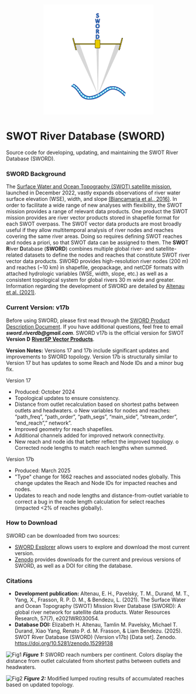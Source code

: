 <p align="center">
    <img src="https://github.com/ealtenau/SWORD/blob/main/docs/figures%20/SWORD_Logo.png" width="300">
</p>

# SWOT River Database (SWORD)
Source code for developing, updating, and maintaining the SWOT River Database (SWORD).

### SWORD Background
The [Surface Water and Ocean Topography (SWOT) satellite mission](https://swot.jpl.nasa.gov/), launched in December 2022, vastly expands observations of river water surface elevation (WSE), width, and slope [(Biancamaria et al., 2016)](https://link.springer.com/chapter/10.1007/978-3-319-32449-4_6). In order to facilitate a wide range of new analyses with flexibility, the SWOT mission provides a range of relevant data products. One product the SWOT mission provides are river vector products stored in shapefile format for each SWOT overpass. The SWOT vector data products are most broadly useful if they allow multitemporal analysis of river nodes and reaches covering the same river areas. Doing so requires defining SWOT reaches and nodes a priori, so that SWOT data can be assigned to them. The **SWO**T **R**iver **D**atabase (**SWORD**) combines multiple global river- and satellite-related datasets to define the nodes and reaches that constitute SWOT river vector data products. SWORD provides high-resolution river nodes (200 m) and reaches (~10 km) in shapefile, geopackage, and netCDF formats with attached hydrologic variables (WSE, width, slope, etc.) as well as a consistent topological system for global rivers 30 m wide and greater. Information regarding the development of SWORD are detailed by [Altenau et al. (2021)](https://agupubs.onlinelibrary.wiley.com/doi/abs/10.1029/2021WR030054).

### Current Version: v17b
Before using SWORD, please first read through the [SWORD Product Description Document](https://drive.google.com/file/d/1_1qmuJhL_Yd6ThW2QE4gW0G1eHH_XAer/view?usp=sharing). If you have additional questions, feel free to email **_sword.riverdb@gmail.com_**. SWORD v17b is the official version for SWOT **Version D** [**RiverSP Vector Products**](https://podaac.jpl.nasa.gov/SWOT?tab=datasets-information&sections=about). 

**Version Notes:**
Versions 17 and 17b include significant updates and improvements to SWORD topology. Version 17b is structurally similar to Version 17 but has updates to some Reach and Node IDs and a minor bug fix. 

Version 17
- Produced: October 2024
- Topological updates to ensure consistency.
- Distance from outlet recalculation based on shortest paths between outlets and headwaters. o New variables for nodes and reaches: “path_freq”, “path_order”, “path_segs”, “main_side”,
“stream_order”, “end_reach”,” network”.
- Improved geometry for reach shapefiles.
- Additional channels added for improved network connectivity.
- New reach and node ids that better reflect the improved topology. o Corrected node lengths to match reach lengths when summed.

Version 17b
- Produced: March 2025
- "Type" change for 1662 reaches and associated nodes globally. This change updates the Reach and Node IDs for impacted reaches and nodes. 
- Updates to reach and node lengths and distance-from-outlet variable to correct a bug in the node length calculation for select reaches (impacted <2% of reaches globally).

### How to Download
SWORD can be downloaded from two sources:
- [SWORD Explorer](https://www.swordexplorer.com/) allows users to explore and download the most current version. 
- [Zenodo](https://zenodo.org/records/15299138) provides downloads for the current and previous versions of SWORD, as well as a DOI for citing the database. 

### Citations
- **Development publication:** Altenau, E. H., Pavelsky, T. M., Durand, M. T., Yang, X., Frasson, R. P. D. M., & Bendezu, L. (2021). The Surface Water and Ocean Topography (SWOT) Mission River Database (SWORD): A global river network for satellite data products. Water Resources Research, 57(7), e2021WR030054.
- **Database DOI:** Elizabeth H. Altenau, Tamlin M. Pavelsky, Michael T. Durand, Xiao Yang, Renato P. d. M. Frasson, & Liam Bendezu. (2025). SWOT River Database (SWORD) (Version v17b) [Data set]. Zenodo. https://doi.org/10.5281/zenodo.15299138

![Fig1](https://github.com/ealtenau/SWORD/blob/main/docs/figures%20/global_map_dist_out_legend_basins_rch_numbers.png)
**_Figure 1:_** SWORD reach numbers per continent. Colors display the distance from outlet calculated from shortest paths between outlets and headwaters.

![Fig2](https://github.com/ealtenau/SWORD/blob/main/docs/figures%20/global_map_routing_legend.png)
**_Figure 2:_** Modified lumped routing results of accumulated reaches based on updated topology.